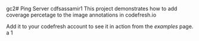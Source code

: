 gc2# Ping Server
cdfsassamir1
This project demonstrates how to add coverage percetage to the image annotations in codefresh.io

Add it to your codefresh account to see it in action from the _examples_ page.
a
1
